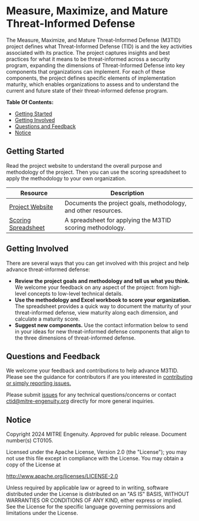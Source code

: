 # Measure, Maximize, and Mature Threat-Informed Defense

The Measure, Maximize, and Mature Threat-Informed Defense (M3TID) project defines what
Threat-Informed Defense (TID) is and the key activities associated with its practice.
The project captures insights and best practices for what it means to be threat-informed
across a security program, expanding the dimensions of Threat-Informed Defense into key
components that organizations can implement. For each of these components, the project
defines specific elements of implementation maturity, which enables organizations to
assess and to understand the current and future state of their threat-informed defense
program.

**Table Of Contents:**

- [Getting Started](#getting-started)
- [Getting Involved](#getting-involved)
- [Questions and Feedback](#questions-and-feedback)
- [Notice](#notice)

## Getting Started

Read the project website to understand the overall purpose and methodology of the
project. Then you can use the scoring spreadsheet to apply the methodology to your own
organization.

| Resource                                                                       | Description                                                    |
| ------------------------------------------------------------------------------ | -------------------------------------------------------------- |
| [Project Website](https://center-for-threat-informed-defense.github.io/m3tid/) | Documents the project goals, methodology, and other resources. |
| [Scoring Spreadsheet](docs/M3TIDScoringSpreadsheet.xlsx)                       | A spreadsheet for applying the M3TID scoring methodology.      |


## Getting Involved

There are several ways that you can get involved with this project and help advance
threat-informed defense:

- **Review the project goals and methodology and tell us what you think.** We welcome
  your feedback on any aspect of the project: from high-level concepts to low-level
  technical details.
- **Use the methodology and Excel workbook to score your organization.** The spreadsheet
  provides a quick way to document the maturity of your threat-informed defense, view
  maturity along each dimension, and calculate a maturity score.
- **Suggest new components.** Use the contact information below to send in your ideas
  for new threat-informed defense components that align to the three dimensions of
  threat-informed defense.

## Questions and Feedback

We welcome your feedback and contributions to help advance M3TID. Please see the
guidance for contributors if are you interested in [contributing or simply reporting
issues.](/CONTRIBUTING.md)

Please submit
[issues](https://github.com/center-for-threat-informed-defense/mappings-explorer/issues)
for any technical questions/concerns or contact
[ctid@mitre-engenuity.org](mailto:ctid@mitre-engenuity.org?subject=Question%20about%20M3TID)
directly for more general inquiries.

## Notice

Copyright 2024 MITRE Engenuity. Approved for public release. Document number(s)
CT0105.

Licensed under the Apache License, Version 2.0 (the "License"); you may not use this
file except in compliance with the License. You may obtain a copy of the License at

http://www.apache.org/licenses/LICENSE-2.0

Unless required by applicable law or agreed to in writing, software distributed under
the License is distributed on an "AS IS" BASIS, WITHOUT WARRANTIES OR CONDITIONS OF ANY
KIND, either express or implied. See the License for the specific language governing
permissions and limitations under the License.
